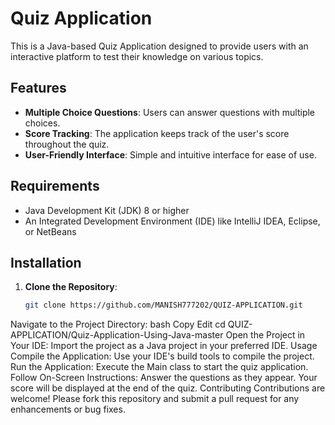 # Quiz Application

This is a Java-based Quiz Application designed to provide users with an interactive platform to test their knowledge on various topics.

## Features

- **Multiple Choice Questions**: Users can answer questions with multiple choices.
- **Score Tracking**: The application keeps track of the user's score throughout the quiz.
- **User-Friendly Interface**: Simple and intuitive interface for ease of use.

## Requirements

- Java Development Kit (JDK) 8 or higher
- An Integrated Development Environment (IDE) like IntelliJ IDEA, Eclipse, or NetBeans

## Installation

1. **Clone the Repository**:
   ```bash
   git clone https://github.com/MANISH777202/QUIZ-APPLICATION.git
Navigate to the Project Directory:
bash
Copy
Edit
cd QUIZ-APPLICATION/Quiz-Application-Using-Java-master
Open the Project in Your IDE:
Import the project as a Java project in your preferred IDE.
Usage
Compile the Application:
Use your IDE's build tools to compile the project.
Run the Application:
Execute the Main class to start the quiz application.
Follow On-Screen Instructions:
Answer the questions as they appear.
Your score will be displayed at the end of the quiz.
Contributing
Contributions are welcome! Please fork this repository and submit a pull request for any enhancements or bug fixes.
